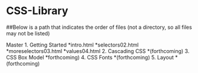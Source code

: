 # CSS-Library

##Below is a path that indicates the order of files (not a directory, so all files may not be listed)

Master
    1. Getting Started
        *intro.html
        *selectors02.html
        *moreselectors03.html
        *values04.html
    2. Cascading CSS
       *(forthcoming)
    3. CSS Box Model
       *forthcoming)
    4. CSS Fonts
       *(forthcoming)
    5. Layout
       *(forthcoming)